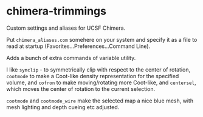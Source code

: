 # chimera-trimmings

Custom settings and aliases for UCSF Chimera.

Put `chimera_aliases.com` somehere on your system and specify it as a file to read at startup (Favorites...Preferences...Command Line).

Adds a bunch of extra commands of variable utility.

I like `symclip` - to symmetrically clip with respect to the center of rotation, `cootmode` to make a Coot-like density representation for the specified volume, and `cofron` to make moving/rotating more Coot-like, and `centersel`, which moves the center of rotation to the current selection.

`cootmode` and `cootmode_wire` make the selected map a nice blue mesh, with mesh lighting and depth cueing etc adjusted.
